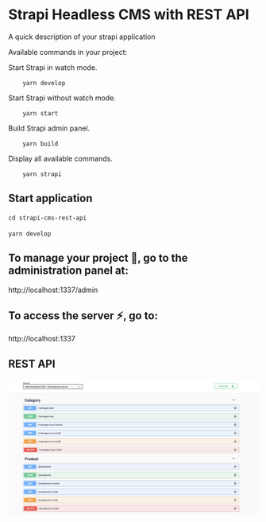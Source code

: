 # Strapi Headless CMS with REST API

A quick description of your strapi application

Available commands in your project:

Start Strapi in watch mode.

```
    yarn develop
```

Start Strapi without watch mode.

```
    yarn start
```

Build Strapi admin panel.

```
    yarn build
```

Display all available commands.

```
    yarn strapi
```

## Start application

```
cd strapi-cms-rest-api

yarn develop
```

## To manage your project 🚀, go to the administration panel at:

http://localhost:1337/admin

## To access the server ⚡️, go to:

http://localhost:1337

## REST API

![ Swagger Image](images/Screenshot.png?raw=true "Details")
